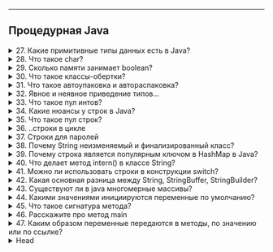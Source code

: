
---
## Процедурная Java

<details>
        <summary>27. Какие примитивные типы данных есть в Java?</summary>

В Java есть 8 примитивных типов данных, они делятся на:

> 1. **Целочисленные**
> * **byte** (8 бит, от -128 до 127)
> 
> * **short** (16 бит, от -32 768 до 32 767)
> * **int** (32 бита, от -2^31 до 2^31-1)
> * **long** (64 бита, от -2^63 до 2^63-1)

> 2. **Вещественные** (числа с плавающей запятой)
> * **float** (32 бита, 7 знаков после запятой)
> * **double** (64 бита, 15 знаков после запятой)

> 3. **Символьный**
> * **char** (16 бит, хранит один символ в формате UTF-16)

> 4. **Логический**
> * **boolean** (принимает только true или false)

**Важно**:
* Примитивные типы данных не являются объектами и хранятся в стеке.
* String не является примитивным типом, это ссылочный _(объектный)_ тип.

```text
***** из методички *****
"Вещественные, целочисленные, логические и строковые.
byte
short
int
long
float
double
char
boolean"
```
</details>



<details>
        <summary>28. Что такое char?</summary>

`char` в **Java** — это **16-разрядный беззнаковый целочисленный тип данных**, 
который **представляет символ в кодировке UTF-16**.

🔹 **Основные характеристики char**:

Занимает 16 бит (2 байта) в памяти.
Может хранить символы Unicode (буквы, цифры, знаки).
Значения находятся в диапазоне от \u0000 (0) до \uffff (65 535).
Фактически char — это число, интерпретируемое как символ.

🔹 **Пример использования char**:

```java
char letter = 'A';  // Буква A
char number = '7';  // Цифра 7 (но это символ!)
char symbol = '$';  // Символ $
char unicodeChar = '\u2764'; // ❤️ (символ Unicode)
```

🔹 **Важно**:

* `char` — это не строка (`String`), а **одиночный символ**.
* Можно использовать **арифметические операции**, потому что `char` — это число:
```java
char c = 'A';
System.out.println(c + 1);  // Выведет 66 (B в таблице ASCII/Unicode)
```
```text
***** из методички *****
16-разрядное беззнаковое целое, представляющее собой символ UTF-16 (буквы и цифры)
```
</details>



<details>
        <summary>29. Сколько памяти занимает boolean?</summary>

`boolean` в Java не имеет строго фиксированного размера и его объем памяти зависит от реализации JVM:

* **В стандартной реализации (Sun/Oracle HotSpot JVM)**: переменная boolean хранится как int, занимая 4 байта (32 бита).
* **В массивах** `boolean[]`: JVM может оптимизировать хранение, выделяя **1 байт (8 бит) на элемент**, 
а в некоторых случаях — **1 бит на элемент**.

Размер `boolean` определяется внутренними оптимизациями JVM и не всегда очевиден разработчику.

![иллюстрация](/ITM/ITM01_Core1/imgs/2025-02-24_23-56-52.png) 

```text
***** из методички *****
"Зависит от реализации JVM
В стандартной реализации Sun JVM и Oracle HotSpot JVM тип boolean занимает 4 байта (32 бита), 
как и тип int. Однако, в определенных версия JVM имеются реализации, 
где в массиве boolean каждое значение занимает по 1-му биту.
"
```
</details>



<details>
        <summary>30. Что такое классы-обертки?</summary>

Классы-обертки (Wrapper classes) — это классы, которые позволяют работать с примитивными типами данных как с объектами.

> **Основные особенности**:
>
> * Хранят внутри себя значение примитивного типа.
> * Объекты классов-оберток **неизменяемы (Immutable)**.
> * Используются для работы с **дженериками**, коллекциями (`List`, `Set`, `Map`), рефлексией и многопоточностью.

> **Список классов-оберток в Java:**
>
> * **Byte** → для byte
> 
> * **Short** → для short
> 
> * **Integer** → для int
> 
> * **Long** → для long
> 
> * **Float** → для float
> 
> * **Double** → для double
> 
> * **Character** → для char
> 
> * **Boolean** → для boolean
> 

Объекты классов-оберток создаются через `valueOf()` или автоматически благодаря **Autoboxing/Unboxing**.

```text
***** из методички *****
"Обертка — это специальный класс, который хранит внутри себя значение примитива
(объекты классов-оберток являются неизменяемыми (Immutable)).
Нужны для реализации дженериков."
```
</details>



<details>
        <summary>31. Что такое автоупаковка и автораспаковка?</summary>

**Автоупаковка** _(Autoboxing)_ – это автоматическое преобразование примитивного типа данных в его класс-обертку.

_Пример_: `Integer obj = 10; // int автоматически упаковывается в Integer`

**Автораспаковка** _(Unboxing)_ – это автоматическое преобразование объекта класса-обертки обратно в примитивный тип.

_Пример_: `int num = obj; // Integer автоматически распаковывается в int`

Эти механизмы позволяют использовать примитивные типы в коллекциях (`List<Integer>` и т. д.) 
и упростить код без явного вызова `valueOf()` или `intValue()`.

```text
***** из методички *****
"Автоупаковка - присвоение классу обертки значения примитивного типа;

Автораспаковка - присвоение переменной примитивного типа значение класса обертки.

для присваивания ссылок-примитивов объектам их классов-оберток (и наоборот) 
не требуется ничего делать, все происходит автоматически.

Для того, чтобы иметь возможность оперировать с простыми числами (и boolean) 
как с объектами были придуманы классы-обёртки."
```
</details>



<details>
        <summary>32. Явное и неявное приведение типов...</summary>

* **Что такое явное и неявное приведение типов?**

* **В каких случаях в java нужно использовать явное приведение?**

**Неявное приведение** – автоматическое преобразование типа данных от меньшего к большему, без потери информации.

**Явное приведение** – преобразование от большего типа к меньшему, при котором может произойти потеря данных. Требует явного указания типа.

> **Когда использовать явное приведение в Java**:
> 
> * При сужении типа данных.
> 
> * При преобразовании несовместимых типов.
> 
> * При приведении родительского класса к дочернему.
> 
```text
***** из методички *****
Неявное приведение – автоматическое расширение типа переменной от меньшего к большему.

Явное приведение -  явное сужение от большего к меньшему. Необходимо явно указать сужаемый тип.

В случае с объектами мы можем делать неявное(автоматическое) приведение от наследника к родителю, но не наоборот, иначе получим ClassCastException."
```
</details>



<details>
        <summary>33. Что такое пул интов?</summary>

**Пул интов** _(Integer Cache)_ – это механизм кеширования объектов Integer в диапазоне `[-128;127]`, 
чтобы уменьшить количество создаваемых объектов и повысить производительность.

JVM использует этот пул для повторного использования уже существующих объектов **Integer** 
в указанном диапазоне, вместо создания новых.

Диапазон пула можно изменить в **HotSpot JVM** с помощью флага:
`-XX:AutoBoxCacheMax=<размер>`

```text
***** из методички *****
В Java есть пул(pool) целых чисел в промежутке [-128;127], 
так как это самый часто вречающийся диапазон. 
Т.е. если мы создаем Integer в этом промежутке, то вместо того, 
чтобы каждый раз создавать новый объект, JVM берет их из пула. 

Изменить размер кэша в HotSpot вы можете, указав ключ -XX:AutoBoxCacheMax=<размер>."
```
</details>



<details>
        <summary>34. Какие нюансы у строк в Java?</summary>

Класс **String** в Java имеет несколько ключевых особенностей:

1. **Неизменяемость** (_Immutable_) – экземпляры класса String нельзя изменить после создания.
   Это обеспечивается модификатором `final` и отсутствием методов для изменения содержимого (сеттера).

> * До **Java 9** строки хранились в массиве символов `char[]`, 
> который выделял **2 байта** на каждый символ `(UTF-16)`.
> ```java
> public final class String implements java.io.Serializable, Comparable<String>, CharSequence {
>     private final char value[]; // Массив символов (до Java 9)
>     private final int hash; // Кэш хеш-кода (ускоряет hashCode())
> }
> ```
> Поле `value[]` содержит символы строки.
> 
> Поле `hash` используется для кеширования хеш-кода (_ускоряет работу с `HashMap`, `HashSet`_).
> 
> Проблема: `char[]` занимает **много памяти** (_особенно для латинских символов, где 1 символ = 2 байта_).
> 
> * Начиная с **Java 9**, массив `char[]` был заменен на `byte[]`, что значительно уменьшило расход памяти.
> ```java
> public final class String implements java.io.Serializable, Comparable<String>, CharSequence {
>     private final byte[] value;  // Новый массив байтов (Java 9+)
>     private final byte coder;    // Кодировка (LATIN1 или UTF16)
>     private final int hash;      // Кеш хеш-кода
> }
> 
> ```
> Теперь символы хранятся в byte[], а coder указывает, в какой кодировке они записаны:
> * **LATIN1** (_1 байт на символ_) – если строка содержит только ASCII-символы.
> * **UTF**-16 (_2 байта на символ_) – если строка содержит не-ASCII символы (_например, кириллицу или иероглифы_).
> 

2. **Пул строк** (_String Pool_) – строковые литералы хранятся в специальной области памяти,
   называемой **String Pool**, чтобы уменьшить дублирование и экономить память.
> > Варианты записи в **String Pool**:
> > 1. через **литералы** (например, `"Hello"`);
> > 2. через метод `intern()`;
> 
> * Если строка уже есть в пуле, то при попытке добавить такую же строку 
> возвращается ссылка на уже существующий объект, а новый объект не создается. 
> 
> * Если строка была создана через `new String()`, она **не попадает в пул автоматически**. 
> Чтобы принудительно поместить ее в _String Pool_, используется метод `intern()`
> 
> Java **не предоставляет** прямого способа очистки пулов строк через стандартный _API_, 
> так как String Pool управляется автоматически _JVM_.
> 
> > * В `Java 6` и старше пул строк работает с _хеш-таблицей_, которая управляется автоматически 
> > и, как правило, не очищается вручную.
> > * JVM самостоятельно управляет размером пула строк. Обычно строки не удаляются 
> > из пула до завершения работы программы.
> > * В JVM (например, HotSpot) пул строк очищается при сборке мусора. То есть, если строка 
> > больше не используется и становится доступной для сборщика мусора, она может быть удалена из памяти. 
> > Но это не гарантировано для строк в пуле.
> > * При настройке JVM можно указать различные параметры для управления памятью, 
> > но пул строк сам по себе не очищается через такие настройки. Вы можете изменить параметры, 
> > которые влияют на сборщик мусора, чтобы ускорить очистку памяти в целом.
> > ```text
> > -XX:+UseConcMarkSweepGC
> > -XX:+UseG1GC
> > ```
> > 

3. **Создание новых объектов** – при изменении строки создается **новый** объект, а не редактируется существующий.
   Это делает операции с `String` менее эффективными при частых модификациях.

4. **Сравнение строк** – при использовании `==` строки сравниваются **по ссылкам**,
   а метод `equals()` сравнивает их **содержимое**.
> * `==` быстрее `equals()`, но работает корректно **только если строки в `String Pool`**
> * В большинстве случаев строки лучше сравнивать через `equals()`, так как `==` может дать `false`, 
> **даже если строки содержат одинаковый текст**.
> * Если важно сравнивать строки **быстро**, можно использовать `intern()`, 
> чтобы поместить их в **пул** и сравнивать через `==`
> 
> 💡 **Оптимальный подход** – если сравнение строк происходит очень часто, можно заранее помещать их в **пул**
> (`intern()`) и использовать `==.` Но в обычных случаях лучше использовать `equals()` для корректности. 🚀

5. **Оптимизация через StringBuilder / StringBuffer** – для частого изменения строк
   рекомендуется использовать: 
> * **StringBuilder** (_потокоНЕбезопасный_) **быстрее**, т.к. не синхронизирован, или 
> 
> * **StringBuffer** (_потокобезопасный_), **безопаснее** 
> так как они изменяемые и работают быстрее.
> 
> Сравнение: `String` / `StringBuilder` / `StringBuffer`
> ![Сравнение: String / StringBuilder / StringBuffer](/ITM/ITM01_Core1/imgs/2025-02-25_08-44-02.png)

```text
***** из методички *****
Класс String в Java -  неизменяемый из-за модификатора final и отсутствия сеттера. 
Это нужно для реализации пула стрингов. При редактировании будет создаваться новая строка. 
При копировании новая строка не создается, а создается ссылка на существующую строку.
```
</details>



<details>
        <summary>35. Что такое пул строк?</summary>

**Пул строк** — это специальная область памяти в _JVM_ (Java Virtual Machine), где хранятся строки, 
созданные через **литералы** (например, "Hello") или метод `intern()`. 

Пул строк существует для **экономии памяти** и **повышения производительности** при работе со строками.

> Как работает пул строк?
> Когда происходит создание строки, **JVM** проверяет, существует - ли уже такая строка в пуле строк.
> * Если строка **есть** в пуле: Возвращается ссылка на уже существующую строку.
> * Если строки **нет** в пуле: Создается новая строка, добавляется в пул и возвращается ссылка на нее.
> 
> Если создается строка с помощью оператора `new` то это создаст **новый** объект в куче (_heap_), 
> независимо от того, есть ли уже такая строка в пуле строк.
> 
> Для того чтобы **добавить** эту строку в `пул строк`, нужно вызвать метод `intern()`
> 
> * Пул строк хранится в **метасегменте** (_Metaspace_) 
> или в старой области памяти (в зависимости от версии JVM).
> 
> * Объекты строк в пуле хранятся **не в куче** (heap), а **в памяти класса** или **метаданных**.
> 
> * Строки, созданные через `литералы` или метод `intern()`, 
> помещаются в `пул строк` (_часть памяти, управляемой JVM_).
> 
> * Ссылки на эти строки хранятся в стеке каждого потока.
> ```java
> String s1 = "Hello";  // помещает строку "Hello" в пул, если ее там нет
> String s2 = "Hello";  // возвращает ссылку на строку из пула
> System.out.println(s1 == s2); // true, т.к. обе переменные указывают на один объект в пуле
>
> String s3 = new String("Hello"); // создает новый объект в куче
> System.out.println(s1 == s3); // false, т.к. это разные объекты
>
> String s4 = s3.intern(); // помещает строку в пул, если ее там нет
> System.out.println(s1 == s4); // true, т.к. теперь оба указывают на один объект в пуле
> ```
> 

**Пул строк и других типов (например, Integer)**
> * **Пул строк** — это специальная область памяти, где хранится набор строковых литералов. 
> Он позволяет экономить память и улучшать производительность 
> путем предотвращения создания одинаковых строковых объектов.
>
> * Аналогично, для **целых чисел** `от -128 до 127` используется пул целых чисел (_кешинг значений_). 
> Если вы создаете число в этом диапазоне:
> ```java
> Integer i1 = 100;
> Integer i2 = 100;
> ```
> То `i1` и `i2` будут указывать на **один и тот же** объект из пула.
>

**Резюме**
> * **Пул строк** — это область памяти, где хранятся строки, созданные через **литералы** 
> или **метод** `intern()`. Это помогает избежать дублирования строк и улучшает производительность.
> * Строки, созданные через `new String()`, не попадают в пул строк автоматически, 
> но можно вручную добавить их через метод `intern()`.
> * Пул строк влияет на **экономию памяти** и позволяет сравнивать строки 
> с помощью `==` (_если они из пула_).


```text
***** из методички *****
Область памяти где хранятся обьекты строк. 
При создании в пуле идет поиск строки:
-если НЕ находит -  создается строка, возращается ссылка
-если находит - возращает ссылку найденной строки.

При этом использование оператора new заставляет класс String создать новый объект, 
даже если такая строка уже есть в пуле. После этого можем использовать метод intern(), 
чтобы поместить этот объект в пул строк.

Пул строк и Integer хранится в heap, но ссылки на объекты хранятся в stack.
```
</details>



<details>
        <summary>36. ..строки в цикле</summary>
**Почему не рекомендуется изменять строки в цикле? Что рекомендуется использовать?**

Изменение строк в цикле не рекомендуется, так как класс String неизменяемый. При каждой операции изменения создается новый объект, а старый остается в памяти до сборки мусора, что приводит к избыточному потреблению ресурсов и снижению производительности.

**Почему это плохо:**
* Создание новых объектов – при каждой конкатенации (+= или concat()) создается новый объект строки.
* Перегрузка памяти – старые объекты остаются в памяти, увеличивая нагрузку на GC (Garbage Collector).
* Низкая скорость – операции занимают больше времени из-за постоянного выделения памяти.

**Что использовать вместо String?**

Рекомендуется: 
* **StringBuilder** (_если нет многопоточного доступа_) или 
* **StringBuffer** (если требуется **потокобезопасность**), 

так как они изменяемые и работают быстрее за счет изменения **одного** объекта **без создания новых**.

```text
***** из методички *****
Т.к. строка неизменяемый класс, потребление ресурсов при редактировании, 
т.к. каждую итерацию при редактировании будет создаваться новый обьект строки. 
Рекомендуется использовать StringBuilder или StringBuffer.
```
</details>



<details>
        <summary>37. Строки для паролей</summary>
**Почему строки не рекомендуется использовать для хранения паролей?**

Использование **String** для хранения **паролей** в Java **не рекомендуется** по нескольким причинам:

1. Пул строк (_String Pool_) и неизменяемость
> * Строки неизменяемые, и если пароль хранится в String, он **останется в памяти до сборки мусора** (GC).
> * Пул строк позволяет JVM переиспользовать строки, из-за чего пароль **может находиться в памяти дольше**, 
> чем необходимо, и быть доступным для анализа памяти (_например, через дампы_).
2. Риск утечки в логах
> * String часто используется в логах, исключениях и отладочной информации. 
> Если пароль случайно попадет в лог, его можно будет **прочитать из файлов логирования**.
3. Рекомендации Java
> * В Java рекомендуется использовать массив `char[]` вместо `String` для хранения паролей. 
> Например, метод `getPassword()` из `JPasswordField` возвращает `char[]`.
> * В отличие от `String`, содержимое `char[]` можно явно затереть (`Arrays.fill(password, '\0')`), 
> сразу удаляя данные из памяти.
> 
 * **Вывод**: для работы с паролями следует использовать `char[]`, а не `String`, 
 чтобы **избежать утечек в памяти и логах**.

```text
***** из методички *****
"1. Пул строк
Так как строки в Java хранятся в пуле строк, то ваш пароль в виде обычного текста 
будет доступен в памяти, пока сборщик мусора не очистит её. И поскольку String используются 
в String pool для повторного использования, существует довольно высокая вероятность того, 
что пароль останется в памяти надолго, что совсем не безопасно. 

2. Рекомендации авторов
Java сама по себе рекомендует использовать метод getPassword () из класса JPasswordField, 
который возвращает char [].

3. Случайная печать в логах
С типом String всегда существует опасность того, что текст, хранящийся 
в строке будет напечатан в файле логов или в консоли. В то же время 
в случае использования Array, вы не будете печатать содержимое массива, 
а только его расположение в памяти."
```
</details>



<details>
        <summary>38. Почему String неизменяемый и финализированный класс?</summary>

**Почему String неизменяем и финализирован?**

1. **Строковый пул** – экономит память, позволяя разным переменным ссылаться на одну строку. 
Если бы строки были изменяемыми, интернирование стало бы невозможным.
2. **Безопасность** – предотвращает подмену строк, используемых в авторизации, работе с файлами и т. д.
3. **Потокобезопасность** – неизменяемые строки можно передавать между потоками **без синхронизации**.
4. **HashMap-ключ** – неизменность гарантирует неизменность `hashcode`, ускоряя работу с `HashMap`.

**Преимущества**:

* Безопасная передача между потоками.
* Нет проблем с синхронизацией.
* Отсутствие утечек памяти.
* Кэширование `hashcode` _(значение вычисляется один раз при создании объекта)_.
* Экономия памяти за счёт строкового пула.

```text
***** из методички *****
 1. Для возможности реализации строкового пула (String pool)
Виртуальная машина имеет возможность сохранить много места в памяти (heap space) 
т.к. разные строковые переменные указывают на одну переменную в пуле. При изменяемости строк 
было бы невозможно реализовать интернирование, поскольку если какая-либо переменная изменит значение, 
это отразится также и на остальных переменных, ссылающихся на эту строку.

 2. Безопасность
Изменяемость строк несло бы в себе потенциальную угрозу безопасности приложения. 
Поскольку в Java строки используются для передачи параметров для авторизации, 
открытия файлов и т.д. — неизменяемость позволяет избежать проблем с доступом.

 3. Для многопоточности. Неизменяемые строки потокобезопасны
Так как строка неизменяемая то, она безопасна для много поточности и один экземпляр строки 
может быть совместно использован различными потоками. Это позволяет избежать синхронизации 
для потокобезопасности. Таким образом, строки в Java полностью потокобезопасны.

 4. Ключ для HashMap
Поскольку строка неизменная, её hashcode кэшируется в момент создания и нет никакой необходимости 
рассчитывать его снова. Это делает строку отличным кандидатом для ключа в Map 
и его обработка будет быстрее, чем других ключей HashMap. Поэтому строка наиболее 
часто используется в качестве ключа HashMap.

- можно передавать строку между потоками не опасаясь, что она будет изменена
- отсутствуют проблемы с синхронизацией потоков
- отсутствие проблем с  утечкой памяти
- отсутствие проблем с доступом и безопасностью при использовании строк 
для передачи параметров авторизации, открытия файлов и т.д.
- кэширование hashcode
- Экономия памяти при использовании пула строк для хранения повторяющихся строк."
```
</details>



<details>
        <summary>39. Почему строка является популярным ключом в HashMap в Java?</summary>

Строки популярны в HashMap, потому что они **неизменяемы**, а их `hashCode` кэшируется 
при создании. Это даёт несколько преимуществ:

1. **Производительность** – hashCode вычисляется один раз, что ускоряет поиск ключей.
2. **Стабильность** – неизменяемость гарантирует, что hashCode не изменится, 
предотвращая ошибки при переопределении ключей.
3. **Безопасность** – строки не могут быть случайно изменены, снижая риск некорректного поведения HashMap.

```text
***** из методички *****
Поскольку строки неизменны, их хэшкод кэшируется в момент создания, и не требует повторного пересчета.
```
</details>



<details>
        <summary>40. Что делает метод intern() в классе String?</summary>

Метод `intern()` проверяет, есть ли эквивалентная строка в строковом пуле. 
* Если есть – возвращает ссылку на неё, 
* если нет – добавляет строку в пул и возвращает её ссылку.

**Зачем?**

* Экономия памяти – повторяющиеся строки хранятся как один объект.
* Сравнение по ссылке (==) – позволяет быстро сравнивать строки, вместо вызова equals().

```text
***** из методички *****
Помещает строку в pool строк.
```
</details>



<details>
        <summary>41. Можно ли использовать строки в конструкции switch?</summary>

**Можно ли использовать строки** в `switch`?

**Да**, начиная с `Java 7`, строки можно использовать в `switch` ([подробнее](https://javarush.ru/groups/posts/759-java-string-voprosih-k-sobesedovaniju-i-otvetih-na-nikh-ch1 (10))).

**Особенности**:

* **Чувствительность к регистру** – строки сравниваются с учётом регистра.
* **Упрощение кода** – заменяет цепочки if-else, делая код читаемым.
* **Использует** `equals()` – сравнение строк выполняется через `String.equals()`, 
поэтому важно проверять на `null`, чтобы избежать `NullPointerException`.

```text
***** из методички *****
"Да, начиная с Java 7 в операторе switch можно использовать строки, ранние версии Java не поддерживают этого. 

Более подробно: https://javarush.ru/groups/posts/759-java-string-voprosih-k-sobesedovaniju-i-otvetih-na-nikh-ch1 (10)
При этом:
- участвующие строки чувствительны к регистру;
- использование строк в конструкции switch делает код читабельнее, 
убирая множественные цепи условий if-else
- оператор switch использует метод String.equals() для сравнения полученного значения 
со значениями case, поэтому добавьте проверку на NULL во избежание NullPointerException."
```
</details>



<details>
        <summary>42. Какая основная разница между String, StringBuffer, StringBuilder?</summary>

* `String` – неизменяемый, потокобезопасный.
* `StringBuffer` – изменяемый, потокобезопасный (синхронизирован).
* `StringBuilder` – изменяемый, не потокобезопасный (быстрее StringBuffer).

```text
***** из методички *****
"String - неизменяемый, потокобезопасный;
StringBuffer - изменяемый, потокобезопасный;
StringBuilder - изменяемый, потоконебезопасный."
```
</details>




<details>
        <summary>43. Существуют ли в java многомерные массивы?</summary>

В классическом смысле многомерных массивов в Java **нет**. 

Вместо этого используются массивы массивов (_jagged arrays_), где каждый подмассив может иметь разную длину.

**Особенности**:

* В Java многомерные массивы **не обязаны** быть прямоугольными.
* Они хранятся как **отдельные** массивы в памяти, а не как единый блок.
* Это даёт гибкость, но может потребовать дополнительной работы с памятью.

```text
***** из методички *****
"Многомерные массивы в их классическом понимании в java не существуют.
Многомерный массив всегда прямоугольный и неразрывен в памяти. 
А то, что в java считается мнгомерным - в других языках ещё называют "зубчатым массивом" или "массивом массивов."
```
</details>



<details>
        <summary>44. Какими значениями инициируются переменные по умолчанию?</summary>

Значения переменных **по умолчанию** в Java:

* byte → 0
* short → 0
* int → 0
* long → 0L
* float → 0.0f
* double → 0.0d
* char → '\u0000' (нулевой символ)
* boolean → false
* Объекты → null

**Важно**:

* **Только поля класса** получают значения по умолчанию.
* **Локальные переменные** в методах **не инициализируются автоматически** и требуют явного присваивания.
* `static`-**поля** инициализируются **при загрузке класса**, а **нестатические** – при **создании объекта**.

```text
***** из методички *****
"byte 0
short 0
int 0
long 0L
float 0.0f
double 0.0d
char '\u0000' 
boolean false
Обьекты null
Локальные (в методе) переменные не имеют значений по умолчанию, их имеют поля класса.
Не static-поле класса будет инициализировано после того, как будет создан объект этого класса. 
А static-поле будет инициализировано тогда, когда класс будет загружен виртуальной Java машиной."
```
</details>



<details>
        <summary>45. Что такое сигнатура метода?</summary>

**Сигнатура метода** – это его `имя` + `список параметров` (_включая их типы и порядок_).

**Не входит** в сигнатуру:

* Возвращаемый тип.
* Бросаемые исключения.

**Дополнительно**:
`Сигнатура` + `возвращаемый тип` + `исключения` = `контракт метода`.
```text
***** из методички *****
"Это имя метода плюс параметры (порядок параметров имеет значение из-за множественной 
передачи данных через троеточие, которое должно располагаться последним). 
В сигнатуру метода не входит возвращаемое значение, а также бросаемые им исключения.
А сигнатура метода в сочетании с типом возвращаемого значения и бросаемыми исключениями 
называется контрактом метода."
```
</details>



<details>
        <summary>46. Расскажите про метод main</summary>

Метод `main` в Java – это **точка входа в программу**, вызываемая **JVM**.
Когда `main()` завершает выполнение, программа **заканчивает** работу.

**Обязательная сигнатура**:

```java
public static void main(String[] args){ ... };
```

**Ключевые моменты**:

* `public` – доступен JVM.
* `static` – вызывается без создания объекта.
* `void` – не возвращает значение.
* `String[] args` – аргументы командной строки.

**Дополнительно**:

* В классе может быть **несколько методов** `main` с **разными** параметрами (_перегрузка_).
* Может **отсутствовать**, если программа не требует явного `main()`.

```text
***** из методички *****
"Является, как правило, точкой входа в программу и вызывается JVM. 
Как только заканчивается выполнение метода main(), так сразу же завершается работа самой программы.
static - чтобы JVM смогла загрузить его во время компиляции.
public static void и сигнатура - обязательное декларирование.
Мэйнов может быть много и может не быть вообще.
Может быть перегружен."
```
</details>



<details>
        <summary>47. Каким образом переменные передаются в методы, по значению или по ссылке?</summary>

В Java параметры передаются всегда **по значению**.

1. Для **примитивных** типов – передаётся **копия значения** (например, _int_, _boolean_).
2. Для **ссылочных** типов – передаётся **копия ссылки** (_адрес объекта_), а не сам объект. 
Это означает, что мы можем изменять состояние объекта, но саму ссылку изменить нельзя.
Так, если в методе изменяется объект, изменения будут видны в вызывающем коде, 
но замена ссылки на новый объект в методе не повлияет на исходную ссылку.

[подробнее](https://javarush.ru/groups/posts/857-peredacha-parametrov-v-java")
```text
***** из методички *****
"Java передает параметры по значению. Всегда.
С примитивами, мы получаем копию содержимого. Со ссылками мы тоже получаем копию ссылки.

https://javarush.ru/groups/posts/857-peredacha-parametrov-v-java"
```
</details>



<details>
        <summary>Head</summary>

```text
***** из методички *****
```
</details>

